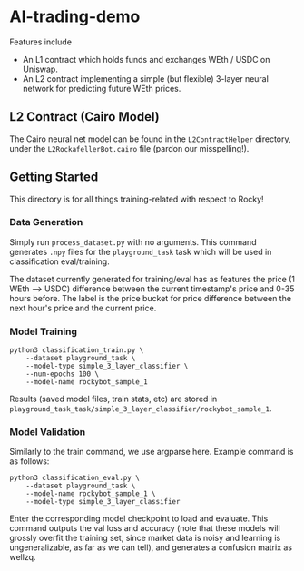 # AI-trading-demo

Features include

- An L1 contract which holds funds and exchanges WEth / USDC on Uniswap.
- An L2 contract implementing a simple (but flexible) 3-layer neural network for predicting future WEth prices.

## L2 Contract (Cairo Model)
The Cairo neural net model can be found in the `L2ContractHelper` directory, under the `L2RockafellerBot.cairo` file (pardon our misspelling!). 

## Getting Started
This directory is for all things training-related with respect to Rocky!

### Data Generation
Simply run `process_dataset.py` with no arguments. This command generates `.npy` files for the `playground_task` task which will be used in classification eval/training. 

The dataset currently generated for training/eval has as features the price (1 WEth --> USDC) difference between the current timestamp's price and 0-35 hours before. The label is the price bucket for price difference between the next hour's price and the current price.

### Model Training

```
python3 classification_train.py \
	--dataset playground_task \
	--model-type simple_3_layer_classifier \
	--num-epochs 100 \
	--model-name rockybot_sample_1
```

Results (saved model files, train stats, etc) are stored in `playground_task_task/simple_3_layer_classifier/rockybot_sample_1`.

### Model Validation
Similarly to the train command, we use argparse here. Example command is as follows:

```
python3 classification_eval.py \
	--dataset playground_task \
	--model-name rockybot_sample_1 \
	--model-type simple_3_layer_classifier
```

Enter the corresponding model checkpoint to load and evaluate. This command outputs the val loss and accuracy (note that these models will grossly overfit the training set, since market data is noisy and learning is ungeneralizable, as far as we can tell), and generates a confusion matrix as wellzq.
